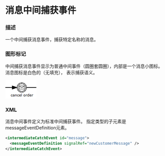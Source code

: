 # 消息中间捕获事件

### 描述

一个中间捕获消息事件，捕获特定名称的消息。

### 图形标记

中间捕获消息事件显示为普通中间事件（圆圈套圆圈），内部是一个消息小图标。消息图标是白色的（无填充）， 表示捕获语义。

[![消息事件 example](./images/bpmn.intermediate.message.catch.event.png)](./images/bpmn.intermediate.message.catch.event.png)

### XML

消息中间事件定义为标准中间捕获事件。 指定类型的子元素是messageEventDefinition元素。

```xml
<intermediateCatchEvent id="message">
  <messageEventDefinition signalRef="newCustomerMessage" />
</intermediateCatchEvent>
```